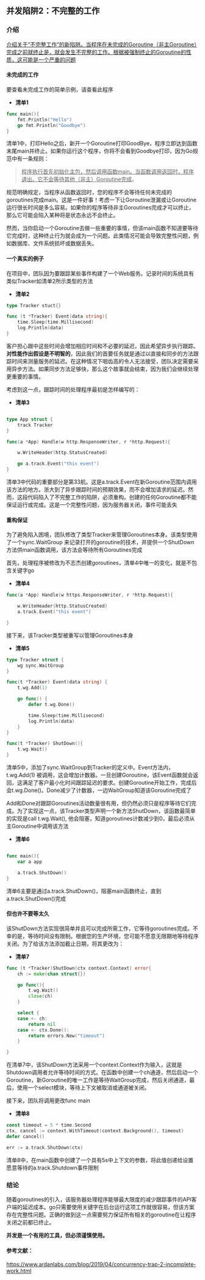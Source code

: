 ## 并发陷阱2：不完整的工作

### 介绍
<u>介绍关于“不完整工作”的新陷阱。当程序在未完成的Goroutine（非主Goroutine）完成之前就终止是，就会发生不完整的工作。根据被强制终止的Goroutine的性质，这可能是一个严重的问题</u>

#### 未完成的工作
要查看未完成工作的简单示例，请查看此程序

- **清单1**
```go
func main(){
	fmt.Println("Hello")
	go fmt.Println("Goodbye")
}
```
清单1中，打印Hello之后，新开一个Goroutine打印GoodBye，程序立即达到函数末尾main并终止。如果你运行这个程序，你将不会看到Goodbye打印，因为Go规范中有一条规则：
> <u>程序执行首先初始化主包，然后调用函数main。当函数调用返回时，程序退出。它不会等待其他（非主）Goroutine完成</u>。

规范明确规定，当程序从函数返回时，您的程序不会等待任何未完成的goroutines完成main。这是一件好事！考虑一下让Goroutine泄漏或让Goroutine运行很长时间是多么容易。如果你的程序等待非主Goroutines完成才可以终止，那么它可能会陷入某种将是状态永远不会终止。

然而，当你启动一个Goroutine去做一些重要的事情，但该main函数不知道要等待它完成时，这种终止行为就会成为一个问题。此类情况可能会导致完整性问题，例如数据库、文件系统损坏或数据丢失。 

#### 一个真实的例子
在项目中，团队因为要跟踪某些事件构建了一个Web服务。记录时间的系统具有类似Tracker如清单2所示类型的方法
- **清单2**
```go
type Tracker stuct{}

func (t *Tracker) Event(data string){
	time.Sleep(time.Millisecond)
	log.Println(data)
}

```
客户担心跟中这些时间会增加相应时间和不必要的延迟，因此希望异步执行跟踪。**对性能作出假设是不明智的**，因此我们的首要任务就是通过以直接和同步的方法跟踪时间来测量服务的延迟。在这种情况下咽齿高的令人无法接受，团队决定需要采用异步方法。如果同步方法足够快，那么这个故事就会结束，因为我们会继续处理更重要的事情。

考虑到这一点，跟踪时间的处理程序最初是怎样编写的：

- **清单3**
```go

type App struct {
	track Tracker
}

func(a *App) Handle(w http.ResponseWriter, r *http.Request){

	w.WriteHeader(http.StatusCreated)

	go a.track.Event("this event")
}

```
清单3中代码的重要部分是第33航。这是a.track.Event在新Goroutine范围内调用该方法的地方。浙大到了异步跟踪时间的预期效果，而不会增加请求的延迟。然而，这段代码陷入了不完整工作的陷阱，必须重构。创建的任何Goroutine都不能保证运行或完成。这是一个完整性问题，因为服务器关闭，事件可能丢失

#### 重构保证
为了避免陷入困境，团队修改了类型Tracker来管理Goroutines本身。该类型使用了一个sync.WaitGroup 来记录打开的goroutine的技术，并提供一个ShutDown方法供main函数调用，该方法会等待所有Goroutines完成  

首先，处理程序被修改为不志杰创建goroutines，清单4中唯一的变化，就是不包含关键字go


- **清单4**
```go
func(a *App) Handle(w https.ResponseWriter, r *http.Request){

	w.WriteHeader(http.StatusCreated)
	a.track.Event("this event")

}

```
接下来，该Tracker类型被重写以管理Goroutines本身
- **清单5**
```go
type Tracker struct {
	wg sync.WaitGroup
}

func(t *Tracker) Event(data string) {
	t.wg.Add(1)

	go func() {
		defer t.wg.Done()

		time.Sleep(time.Millisecond)
		log.Println(data)
	}
}

func(t *Tracker) ShutDown(){
	t.wg.Wait()
}

```
清单5中，添加了sync.WaitGroup到Tracker的定义中。Event方法内，t.wg.Add(1) 被调用，这会增加计数器。一旦创建Goroutine，该Event函数就会返回，这满足了客户最小化时间跟踪延迟的要求。创建Goroutine开始工作，完成后会t.wg.Done()。Done减少了计数器，一边WaitGroup知道该Goroutine完成了

Add和Done对跟踪Goroutines活动数量很有用，但仍然必须只是程序等待它们完成。为了实现这一点，该Tracker类型声明一个新方法ShutDown，该函数最简单的实现是call t.wg.Wait(), 他会阻塞，知道goroutines计数减少到0，最后必须从主Goroutine中调用该方法

- **清单6**
```go

func main(){
	var a app

	a.track.ShutDown()
}
```
清单6主要是通过a.track.ShutDown()，阻塞main函数终止，直到a.track.ShutDown()完成

#### 但也许不要等太久

该ShutDown方法实现很简单并且可以完成所需工作，它等待goroutines完成。不幸的是，等待时间没有限制。根据您的生产环境，您可能不愿意无限期地等待程序关闭。为了给该方法添加截止日期，将其更改为：

- **清单7**
```go
func (t *Tracker)ShutDown(ctx context.Context) error{
	ch := make(chan struct{})

	go func(){
		t.wg.Wait()
		close(ch)
	}

	select {
	case <- ch:
		return nil
	case <- ctx.Done():
		return errors.New("timeout")
	}

}

```
在清单7中，该ShutDown方法采用一个context.Context作为输入，这就是Shutdown调用者允许等待时间的方式。在函数中创建一个ch通道，然后启动一个Goroutine，新Goroutine的唯一工作是等待WaitGroup完成，然后关闭通道，最后，使用一个select模块，等待上下文被取消或通道被关闭。

接下来，团队将调用更改func main

- **清单8**
```go
const timeout = 5 * time.Second
ctx, cancel := context.WithTimeout(context.Background(), timeout)
defer cancel()

err := a.track.ShutDown(ctx)

```
清单8中，在main函数中创建了一个具有5s中上下文的参数，将此值创递给设置愿意等待的a.track.Shutdown事件限制


### **结论**
随着goroutines的引入，该服务器处理程序能够最大限度的减少跟踪事件的API客户端的延迟成本。go只需要使用关键字在后台运行这项工作就很容易，但该方案存在完整性问题。正确的做到这一点需要努力保证所有相关的goroutine在让程序关闭之前都已终止。  

**并发是一个有用的工具，但必须谨慎使用。**

#### 参考文献：  
https://www.ardanlabs.com/blog/2019/04/concurrency-trap-2-incomplete-work.html

